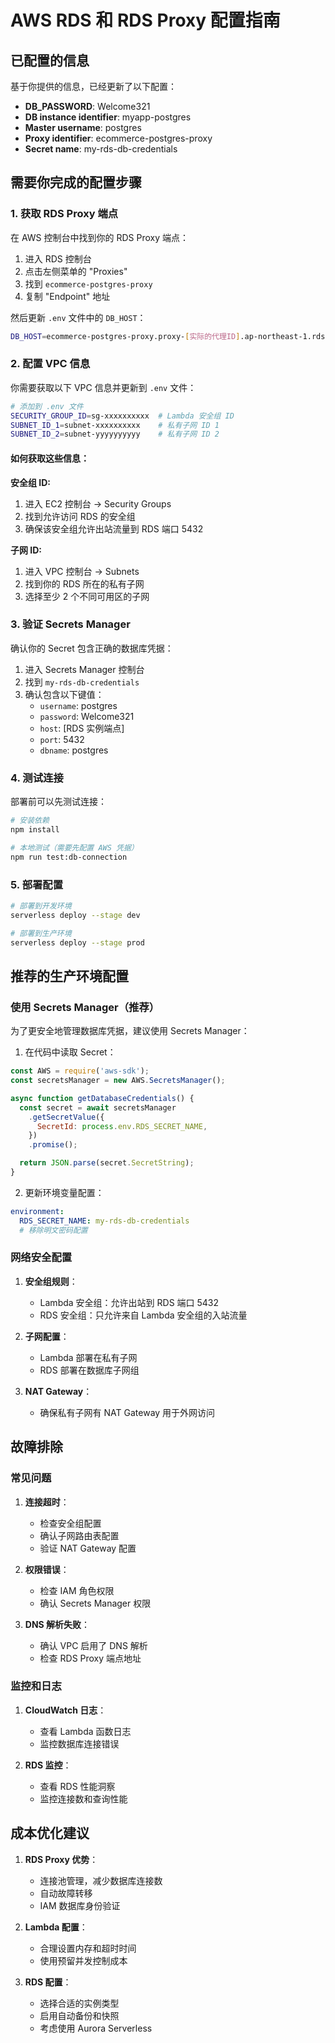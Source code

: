 # AWS RDS 和 RDS Proxy 配置指南

## 已配置的信息

基于你提供的信息，已经更新了以下配置：

- **DB_PASSWORD**: Welcome321
- **DB instance identifier**: myapp-postgres
- **Master username**: postgres
- **Proxy identifier**: ecommerce-postgres-proxy
- **Secret name**: my-rds-db-credentials

## 需要你完成的配置步骤

### 1. 获取 RDS Proxy 端点

在 AWS 控制台中找到你的 RDS Proxy 端点：

1. 进入 RDS 控制台
2. 点击左侧菜单的 "Proxies"
3. 找到 `ecommerce-postgres-proxy`
4. 复制 "Endpoint" 地址

然后更新 `.env` 文件中的 `DB_HOST`：

```bash
DB_HOST=ecommerce-postgres-proxy.proxy-[实际的代理ID].ap-northeast-1.rds.amazonaws.com
```

### 2. 配置 VPC 信息

你需要获取以下 VPC 信息并更新到 `.env` 文件：

```bash
# 添加到 .env 文件
SECURITY_GROUP_ID=sg-xxxxxxxxxx  # Lambda 安全组 ID
SUBNET_ID_1=subnet-xxxxxxxxxx    # 私有子网 ID 1
SUBNET_ID_2=subnet-yyyyyyyyyy    # 私有子网 ID 2
```

#### 如何获取这些信息：

**安全组 ID:**

1. 进入 EC2 控制台 → Security Groups
2. 找到允许访问 RDS 的安全组
3. 确保该安全组允许出站流量到 RDS 端口 5432

**子网 ID:**

1. 进入 VPC 控制台 → Subnets
2. 找到你的 RDS 所在的私有子网
3. 选择至少 2 个不同可用区的子网

### 3. 验证 Secrets Manager

确认你的 Secret 包含正确的数据库凭据：

1. 进入 Secrets Manager 控制台
2. 找到 `my-rds-db-credentials`
3. 确认包含以下键值：
   - `username`: postgres
   - `password`: Welcome321
   - `host`: [RDS 实例端点]
   - `port`: 5432
   - `dbname`: postgres

### 4. 测试连接

部署前可以先测试连接：

```bash
# 安装依赖
npm install

# 本地测试（需要先配置 AWS 凭据）
npm run test:db-connection
```

### 5. 部署配置

```bash
# 部署到开发环境
serverless deploy --stage dev

# 部署到生产环境
serverless deploy --stage prod
```

## 推荐的生产环境配置

### 使用 Secrets Manager（推荐）

为了更安全地管理数据库凭据，建议使用 Secrets Manager：

1. 在代码中读取 Secret：

```javascript
const AWS = require('aws-sdk');
const secretsManager = new AWS.SecretsManager();

async function getDatabaseCredentials() {
  const secret = await secretsManager
    .getSecretValue({
      SecretId: process.env.RDS_SECRET_NAME,
    })
    .promise();

  return JSON.parse(secret.SecretString);
}
```

2. 更新环境变量配置：

```yaml
environment:
  RDS_SECRET_NAME: my-rds-db-credentials
  # 移除明文密码配置
```

### 网络安全配置

1. **安全组规则**：

   - Lambda 安全组：允许出站到 RDS 端口 5432
   - RDS 安全组：只允许来自 Lambda 安全组的入站流量

2. **子网配置**：

   - Lambda 部署在私有子网
   - RDS 部署在数据库子网组

3. **NAT Gateway**：
   - 确保私有子网有 NAT Gateway 用于外网访问

## 故障排除

### 常见问题

1. **连接超时**：

   - 检查安全组配置
   - 确认子网路由表配置
   - 验证 NAT Gateway 配置

2. **权限错误**：

   - 检查 IAM 角色权限
   - 确认 Secrets Manager 权限

3. **DNS 解析失败**：
   - 确认 VPC 启用了 DNS 解析
   - 检查 RDS Proxy 端点地址

### 监控和日志

1. **CloudWatch 日志**：

   - 查看 Lambda 函数日志
   - 监控数据库连接错误

2. **RDS 监控**：
   - 查看 RDS 性能洞察
   - 监控连接数和查询性能

## 成本优化建议

1. **RDS Proxy 优势**：

   - 连接池管理，减少数据库连接数
   - 自动故障转移
   - IAM 数据库身份验证

2. **Lambda 配置**：

   - 合理设置内存和超时时间
   - 使用预留并发控制成本

3. **RDS 配置**：
   - 选择合适的实例类型
   - 启用自动备份和快照
   - 考虑使用 Aurora Serverless
